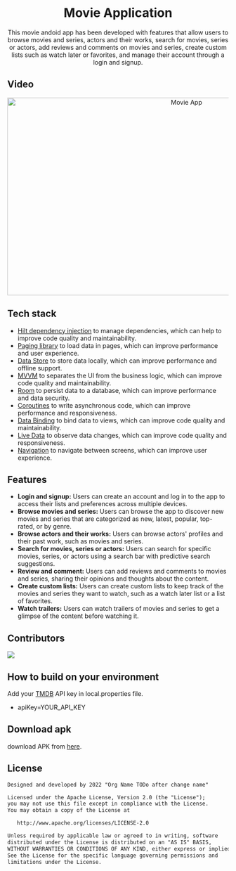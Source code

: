 <h1 align="center"> 	Movie Application </h1>

<p align="center">This movie andoid app has been developed with features that allow users to browse movies and series, actors and their works, search for movies, series or actors, add reviews and comments on movies and series, create custom lists such as watch later or favorites, and manage their account through a login and signup. </p>

## Video
<p align="center">
  <a href="https://www.youtube.com/watch?v=i2YURMEcDec?autoplay=1">
    <img src="http://img.youtube.com/vi/i2YURMEcDec/hqdefault.jpg" alt="Movie App" width="800" height="450">
  </a>
</p>

## Tech stack
- [Hilt dependency injection](https://developer.android.com/training/dependency-injection/hilt-android) to manage dependencies, which can help to improve code quality and maintainability.
- [Paging library](https://developer.android.com/topic/libraries/architecture/paging/v3-overview) to load data in pages, which can improve performance and user experience.
- [Data Store](https://developer.android.com/jetpack/androidx/releases/datastore) to store data locally, which can improve performance and offline support.
- [MVVM](https://en.wikipedia.org/wiki/Model%E2%80%93view%E2%80%93viewmodel) to separates the UI from the business logic, which can improve code quality and maintainability.
- [Room](https://developer.android.com/jetpack/androidx/releases/room) to persist data to a database, which can improve performance and data security.
- [Coroutines](https://developer.android.com/kotlin/coroutines) to write asynchronous code, which can improve performance and responsiveness.
- [Data Binding](https://developer.android.com/codelabs/android-databinding#0) to bind data to views, which can improve code quality and maintainability.
- [Live Data](https://developer.android.com/topic/libraries/architecture/livedata) to observe data changes, which can improve code quality and responsiveness.
- [Navigation](https://developer.android.com/jetpack/androidx/releases/navigation) to navigate between screens, which can improve user experience.

## Features
- <b>Login and signup:</b> Users can create an account and log in to the app to access their lists and preferences across multiple devices.
- <b>Browse movies and series:</b> Users can browse the app to discover new movies and series that are categorized as new, latest, popular, top-rated, or by genre.
- <b>Browse actors and their works:</b> Users can browse actors' profiles and their past work, such as movies and series.
- <b>Search for movies, series or actors:</b> Users can search for specific movies, series, or actors using a search bar with predictive search suggestions.
- <b>Review and comment:</b> Users can add reviews and comments to movies and series, sharing their opinions and thoughts about the content.
- <b>Create custom lists:</b> Users can create custom lists to keep track of the movies and series they want to watch, such as a watch later list or a list of favorites.
- <b>Watch trailers:</b> Users can watch trailers of movies and series to get a glimpse of the content before watching it.



## Contributors
<a href="https://github.com/Salmon-family/MovieApp/graphs/contributors">
  <img src="https://contrib.rocks/image?repo=Salmon-family/MovieApp" />
</a>


## How to build on your environment
Add your [TMDB](https://developers.themoviedb.org/3/getting-started/introduction) API key in local.properties file.
- apiKey=YOUR_API_KEY

## Download apk
download APK from [here](https://github.com/Salmon-family/MovieApp/releases/tag/1.0.0).

## License

```xml
Designed and developed by 2022 "Org Name TODo after change name"

Licensed under the Apache License, Version 2.0 (the "License");
you may not use this file except in compliance with the License.
You may obtain a copy of the License at

   http://www.apache.org/licenses/LICENSE-2.0

Unless required by applicable law or agreed to in writing, software
distributed under the License is distributed on an "AS IS" BASIS,
WITHOUT WARRANTIES OR CONDITIONS OF ANY KIND, either express or implied.
See the License for the specific language governing permissions and
limitations under the License.
```
